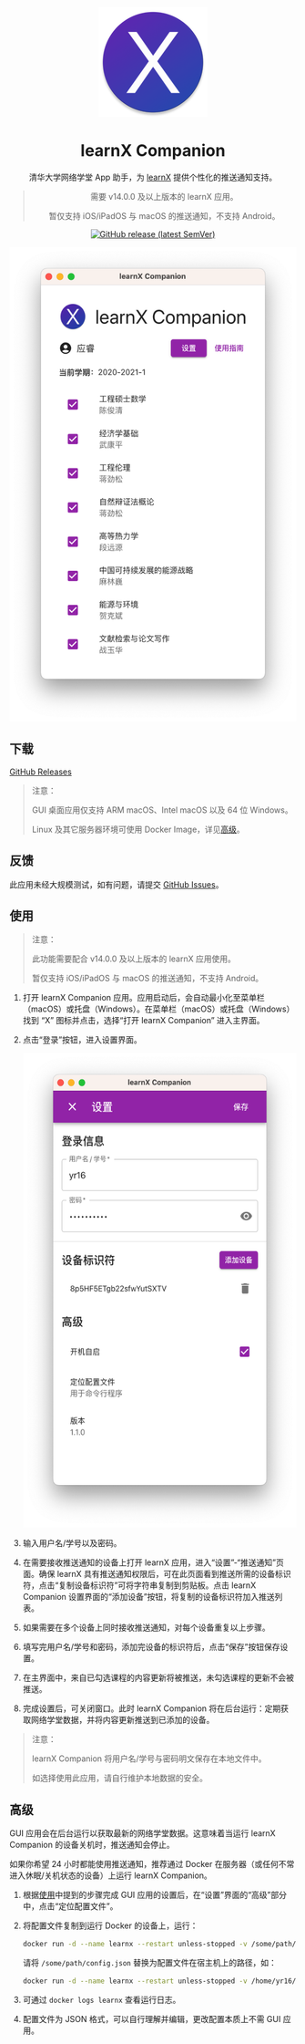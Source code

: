 <div align="center">

<img src="./docs/assets/logo.png" alt="logo" width="192" height="192" />

<h1>learnX Companion</h1>

清华大学网络学堂 App 助手，为 <a href="https://tsinghua.app/learnX" target="_blank" rel="noopener noreferrer">learnX</a> 提供个性化的推送通知支持。

> 需要 v14.0.0 及以上版本的 learnX 应用。
>
> 暂仅支持 iOS/iPadOS 与 macOS 的推送通知，不支持 Android。

<a href="https://github.com/robertying/learnX-companion/releases" target="_blank" rel="noopener noreferrer"><img src="https://img.shields.io/github/v/release/robertying/learnX-companion?color=brightgreen" alt="GitHub release (latest SemVer)" height="20" width="auto"></a>

<img src="./docs/assets/screenshot-main.png" alt="app screenshot" height="832" width="512" />

</div>

## 下载

[GitHub Releases](https://github.com/robertying/learnX-companion/releases)

> 注意：
>
> GUI 桌面应用仅支持 ARM macOS、Intel macOS 以及 64 位 Windows。
>
> Linux 及其它服务器环境可使用 Docker Image，详见[高级](#高级)。

## 反馈

此应用未经大规模测试，如有问题，请提交 [GitHub Issues](https://github.com/robertying/learnX-companion/issues)。

## 使用

> 注意：
>
> 此功能需要配合 v14.0.0 及以上版本的 learnX 应用使用。
>
> 暂仅支持 iOS/iPadOS 与 macOS 的推送通知，不支持 Android。

1. 打开 learnX Companion 应用。应用启动后，会自动最小化至菜单栏（macOS）或托盘（Windows）。在菜单栏（macOS）或托盘（Windows）找到 “X” 图标并点击，选择“打开 learnX Companion” 进入主界面。
2. 点击“登录”按钮，进入设置界面。

   <img src="./docs/assets/screenshot-settings.png" alt="settings screenshot" height="832" width="512" />

3. 输入用户名/学号以及密码。

4. 在需要接收推送通知的设备上打开 learnX 应用，进入“设置”-“推送通知”页面。确保 learnX 具有推送通知权限后，可在此页面看到推送所需的设备标识符，点击“复制设备标识符”可将字符串复制到剪贴板。点击 learnX Companion 设置界面的“添加设备”按钮，将复制的设备标识符加入推送列表。

5. 如果需要在多个设备上同时接收推送通知，对每个设备重复以上步骤。

6. 填写完用户名/学号和密码，添加完设备的标识符后，点击“保存”按钮保存设置。

7. 在主界面中，来自已勾选课程的内容更新将被推送，未勾选课程的更新不会被推送。

8. 完成设置后，可关闭窗口。此时 learnX Companion 将在后台运行：定期获取网络学堂数据，并将内容更新推送到已添加的设备。

> 注意：
>
> learnX Companion 将用户名/学号与密码明文保存在本地文件中。
>
> 如选择使用此应用，请自行维护本地数据的安全。

## 高级

GUI 应用会在后台运行以获取最新的网络学堂数据。这意味着当运行 learnX Companion 的设备关机时，推送通知会停止。

如果你希望 24 小时都能使用推送通知，推荐通过 Docker 在服务器（或任何不常进入休眠/关机状态的设备）上运行 learnX Companion。

1. 根据[使用](#使用)中提到的步骤完成 GUI 应用的设置后，在“设置”界面的“高级”部分中，点击“定位配置文件”。

2. 将配置文件复制到运行 Docker 的设备上，运行：

   ```bash
   docker run -d --name learnx --restart unless-stopped -v /some/path/config.json:/app/config.json robertying/learnx-companion:latest
   ```

   请将 `/some/path/config.json` 替换为配置文件在宿主机上的路径，如：

   ```bash
   docker run -d --name learnx --restart unless-stopped -v /home/yr16/config.json:/app/config.json robertying/learnx-companion:latest
   ```

3. 可通过 `docker logs learnx` 查看运行日志。

4. 配置文件为 JSON 格式，可以自行理解并编辑，更改配置本质上不需 GUI 应用。

